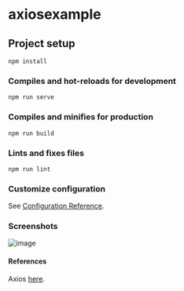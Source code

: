 # axiosexample

## Project setup
```
npm install
```

### Compiles and hot-reloads for development
```
npm run serve
```

### Compiles and minifies for production
```
npm run build
```

### Lints and fixes files
```
npm run lint
```

### Customize configuration
See [Configuration Reference](https://cli.vuejs.org/config/).


### Screenshots

![image](https://user-images.githubusercontent.com/50207648/138583601-516cb766-1d47-4457-b445-8cce63db0279.png)


#### References

Axios [here](https://developer.school/how-to-use-vue-js-json-server-and-axios).
